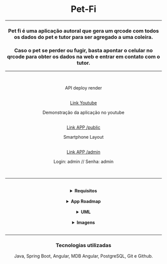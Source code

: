 <!DOCTYPE html>
<html>
<body>

<h1 align="center">Pet-Fi</h1>
<hr>
<h3 align="center">Pet fi é uma aplicação autoral que gera um qrcode com todos os dados do pet e tutor para ser agregado a uma coleira.</h3>
<h3 align="center">Caso o pet se perder ou fugir, basta apontar o celular no qrcode para obter os dados na web e entrar em contato com o tutor.</h3>
<hr>
</br>
<div align="center">
  <p>API deploy render</p>
</div>
</br>
<div align="center">
  <a href="https://www.youtube.com/watch?v=s7OvqwWOxtM">Link Youtube</a>
  <p>Demonstração da aplicação no youtube</p>
</div>
</br>
<div align="center">
  <a href="https://pet-fi.vercel.app/">Link APP /public</a>
  <p>Smartphone Layout</p>
</div>
</br>
<div align="center">
  <a href="https://pet-fi.vercel.app/login">Link APP /admin</a>
  <p>Login: admin // Senha: admin </p>
</div>
</br>
<hr>
</br>

<div align="center">
  <details>
      <summary><strong>Requisitos</strong></summary>
      <br/>
      <div align="left">
        <details>
          <summary><strong>Requisitos do Sistema</strong></summary>
          <br/>
          <ul>
          <hr>
            <span>Privado:<span>
            <br>
            <li>Ter um usuário/senha para logar no sistema.
            </li>
            <li>Realizar cadastro com os dados do pet/dono e armazenar em um banco de dados.
            </li>
            <li>Possibilidade de atualizar, deletar os dados caso necessário.
            </li>
            <li>Buscar os pets cadastrados.
            </li>
            <br>
            <span>Publico:<span>
            <br>
            <li>Buscar todos pets cadastrados.
            </li>
            <li>Localizar o pet escaneando o QR code na coleira.
            </li>
            <li>Publicidade da loja que vende a coleira.
            </li>
            <br/>
          <hr>
          </ul>
        </details>
      </div>
      <div align="left">
        <details>
          <summary><strong>Casos de uso</strong></summary>
        <div align="left">
        <hr>
        <details>
          <summary><strong>Privado</strong></summary>
          <br/>
          <hr>
          <span>Login/logout do sistema.</span>
          <ul>
            <li>Usuário tenta acessar o sistema.
            <ol><u>Entrada esperada:</u></ol>
            <ol>-Login/senha válidos, registrados no banco de dados.</ol>
            </li>
            <ol><u>Saída esperada:</u></ol>
            <ol>-Acesso a tela home/privada para cadastrar/localizar pets, em caso login e/ou senha válidos.</ol>
            <ol>-Impedir o acesso caso login e/ou senha inválidos, exibir mensagem de erro.</ol>
          </ul>
          <span>CRUD do sistema.</span>
          <ul>
            <li>Página home: registrar, buscar, alterar e excluir dados de um pet/dono no banco de dados.
            <ol><u>Entrada esperada:</u></ol>
            <ol>-Pet: id, nome, qr code, informacões adicionais, sexo, foto, procurado
            </ol>
            <ol>-Cliente: id, nome, telefone, facebook, instagram, cidade </ol>
            <ol><u>Saída esperada:</u>
            </ol>
            <ol>-Registro/atualização de um pet no sistema.</ol>
            <ol>-Registro/atualização de um cliente sistema.
            </ol>
            <ol>-Dados de um pet localizado pelo campo selecionado na pesquisa.</ol>
            <ol>-Lista com todos os pets em sistema.</ol>
            </li>
            <li>Página home: gerador de qr code, possibilidade de download do qrcode para impressão em coleiras.
            <ol><u>Entrada esperada:</u></ol>
            <ol>-Pet: id </ol>
            <ol><u>Saída esperada:</u></ol>
            <ol>-Url com qr code do pet requisitado pelo id. </ol>
            <li>Página home: possibilidade de alterar o atributo "procurado" do pet através de um flag booleano.
            <ol><u>Entrada esperada:</u></ol>
            <ol>-Pet: id </ol>
            <ol><u>Saída esperada:</u></ol>
            <ol>-Procurado = true/false </ol>
            </li>
          </ul>
          <hr>
        </details>
      </div>
      <div align="left">
        <details>
          <summary><strong>Público</strong></summary>
          <br/>
          <hr>
          <span>Acesso a home/pública via qr code.</span>
          <ul>
            <li>
            Usuário escaneou o qr code na coleira.
            <ol><u>Entrada esperada:</u></ol>
            <ol>-Url home/pública com id do pet.</ol>
            <ol><u>Saída esperada:</u></ol>
            <ol>-Todos os dados registrados no banco de dados do pet selecionado.</ol>
            </li>
          </ul>
          <span>Buscar todos os pets em sistema.</span>
          <ul>
            <li>Usuário não sabe/conseguiu ler o qr code.
            <ol><u>Entrada esperada:</u></ol>
            <ol>Acesso a página home/pública.</ol>
            <ol>Busca de pet por código de identificação.</ol>
            <ol>Filtro de pets por cidade</ol>
            <ol>Flag do atributo "procurado" em true/false</ol>
            <ol><u>Saída esperada:</u></ol>
            <ol>-Lista com todos os pets em cadastrados no banco de dados do sistema, filtrados ou não.</ol>
            <ol>-Dados de um pet localizado por id.</ol>
            </li>
          </ul>
          <hr>
        </details>
      </div>
    </details>
   </div>
  </details>
</div>
<br>
<div align="center">
  <details>
    <summary><strong>App Roadmap</strong></summary>
    <div align="left">
      </br>
      <hr>      
      <p>- Back-End:</p>
      <span>Task 1 : CRUD de sistema, relacionamentos entre entidades.</span>
      <ul>
        <li><s>Configuração com banco de dados H2 para testes, profile TEST</s></li>
        <li><s>Criação das entidades e mapeamento Hibernate</s></li>
        <li><s>Criação de todos controllers, pelo menos com o método "find" para testar relacionamentos.
        </s></li>
        <li><s>Database seeding para testes.</s>
        </li>
        <li><s>Controller/Service com CRUD completo para entidades user, pet, cliente.</s>
        <li><s>Camada DTO</s></li>
        </li>
        <li><s>Exceptions configuradas.</s>
       </li>
        <li><s>Upload de foto de perfil do pet, salvando no banco de dados.</s>
        </li>
        <li><s>Geração de link url para qr code.</s></li>
        <li><s>Configuração e testes com banco de dados postgreSQL / profile DEV</s></li>
      </ul>
      <span>Task 2 - Spring security, autenticando o sistema e autorizando páginas de acordo com o perfil.</span>
      <ul>
        <li><s>Validação com banco de dados, login/senha para acessar o sistema.</s>
        </li>
        <li><s>Validação para não acessar página home/privada sem estar logado.</s>
        </li>
      </ul>
      <p>- Front-End:</p>
       <ul>
        <li><s>Configuração Material Design for Bootstrap 5 & Angular 17.</s></li>
        <li><s>Criação front com angular.</s></li>
        <li><s>Criação modelds.</s></li>
        <li><s>Criação services.</s></li>
        <li><s>Criação layouts básicos.</s></li>
        <li><s>Página admin/home - crud completo cliente.</s></li>
        <li><s>Página admin/home - crud completo pet.</s></li>
        <li><s>Página admin/home - geração de qrcode.</s></li>
        <li><s>Página admin/home - listando todos os pets, com recurso para atualizar/excluir em cada pet.</s></li>
        <li><s>Página admin/home buscando pet, filtrados por nome, código.</s></li>    
        <li><s>Ao ser encaminhado pelo qr code escaneado, página com dados pet/cliente.</s></li>      
      </ul>
      <hr>      
    </div>
  </details>
</div>
</br>
<div align="center">
  <details>
    <summary><strong>UML</strong></summary>
    </br>
    <hr>
    <img src="./resources/pet-fi.jpg" alt="uml">
    <hr>
    </details>
</div>
</br>
<div align="center">
  <details>
    <summary><strong>Imagens</strong></summary>
    </br>
    <span>ADMIN</span>
    <hr>
     <img src="./resources/admin1.png" alt="">
     <img src="./resources/admin2.png" alt="">
     <img src="./resources/admin3.png" alt="">
     <img src="./resources/admin4.png" alt="">
    <hr>
        </br>
    <span>PUBLIC</span>
    <hr>
     <img src="./resources/public1.png" alt="">
     <img src="./resources/public2.png" alt="">
    <hr>
    </details>
</div>
</br>
<hr>
<div align="center">
  <h3>Tecnologias utilizadas</h3>
  <p>Java, Spring Boot, Angular, MDB Angular, PostgreSQL, Git e Github.<p>
</div>
